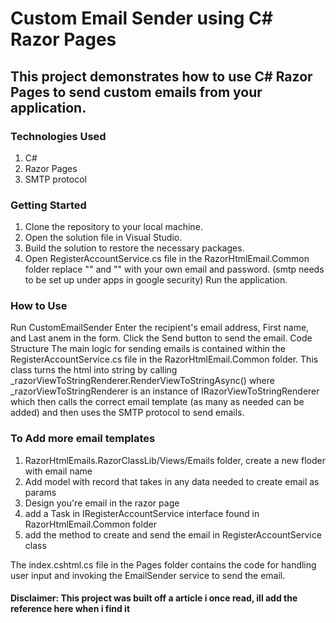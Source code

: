 # Custom Email Sender using C# Razor Pages
## This project demonstrates how to use C# Razor Pages to send custom emails from your application.

### Technologies Used
1) C#
2) Razor Pages
3) SMTP protocol

### Getting Started
1) Clone the repository to your local machine.
2) Open the solution file in Visual Studio.
3) Build the solution to restore the necessary packages.
4) Open RegisterAccountService.cs file in the RazorHtmlEmail.Common folder replace "<ADD YOUR EMAIL HERE>" and "<PASSWORD>" with your own email and password.
(smtp needs to be set up under apps in google security)
Run the application.

### How to Use
Run CustomEmailSender 
Enter the recipient's email address, First name, and Last anem in the form.
Click the Send button to send the email.
Code Structure
The main logic for sending emails is contained within the RegisterAccountService.cs file in the RazorHtmlEmail.Common folder. This class turns the html into string by
calling _razorViewToStringRenderer.RenderViewToStringAsync() where _razorViewToStringRenderer is an instance of IRazorViewToStringRenderer which then calls the correct email 
template (as many as needed can be added) and then uses the SMTP protocol to send emails.

### To Add more email templates
1) RazorHtmlEmails.RazorClassLib/Views/Emails folder, create a new floder with email name
2) Add model with record that takes in any data needed to create email as params
3) Design you're email in the razor page
4) add a Task in IRegisterAccountService interface found in RazorHtmlEmail.Common folder
5) add the method to create and send the email in RegisterAccountService class

The index.cshtml.cs file in the Pages folder contains the code for handling user input and invoking the EmailSender service to send the email.

#### Disclaimer: This project was built off a article i once read, ill add the reference here when i find it
